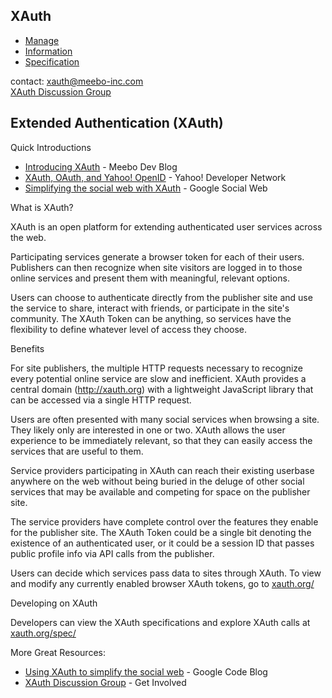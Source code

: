 XAuth
-----

-   [Manage](/)
-   [Information](/info)
-   [Specification](/spec)

contact: [xauth@meebo-inc.com](mailto:xauth@meebo-inc.com&subject=xauth.org)  
[XAuth Discussion Group](http://groups.google.com/group/xauth)

Extended Authentication (XAuth)
-------------------------------

Quick Introductions

-   [Introducing XAuth](http://blog.meebo.com/?p=2391) - Meebo Dev Blog
-   [XAuth, OAuth, and Yahoo! OpenID](http://developer.yahoo.net/blog/archives/2010/04/xauth_oauth_and_yahoo_openid.html) - Yahoo! Developer Network
-   [Simplifying the social web with XAuth](http://googlesocialweb.blogspot.com/2010/04/simplifying-social-web-with-xauth.html) - Google Social Web

What is XAuth?

XAuth is an open platform for extending authenticated user services across the web.

Participating services generate a browser token for each of their users. Publishers can then recognize when site visitors are logged in to those online services and present them with meaningful, relevant options.

Users can choose to authenticate directly from the publisher site and use the service to share, interact with friends, or participate in the site's community. The XAuth Token can be anything, so services have the flexibility to define whatever level of access they choose.

Benefits

For site publishers, the multiple HTTP requests necessary to recognize every potential online service are slow and inefficient. XAuth provides a central domain (http://xauth.org) with a lightweight JavaScript library that can be accessed via a single HTTP request.

Users are often presented with many social services when browsing a site. They likely only are interested in one or two. XAuth allows the user experience to be immediately relevant, so that they can easily access the services that are useful to them.

Service providers participating in XAuth can reach their existing userbase anywhere on the web without being buried in the deluge of other social services that may be available and competing for space on the publisher site.

The service providers have complete control over the features they enable for the publisher site. The XAuth Token could be a single bit denoting the existence of an authenticated user, or it could be a session ID that passes public profile info via API calls from the publisher.

Users can decide which services pass data to sites through XAuth. To view and modify any currently enabled browser XAuth tokens, go to [xauth.org/](/)

Developing on XAuth

Developers can view the XAuth specifications and explore XAuth calls at [xauth.org/spec/](/spec/)

More Great Resources:

-   [Using XAuth to simplify the social web](http://googlecode.blogspot.com/2010/04/using-xauth-to-simplify-social-web.html) - Google Code Blog
-   [XAuth Discussion Group](http://groups.google.com/group/xauth) - Get Involved
